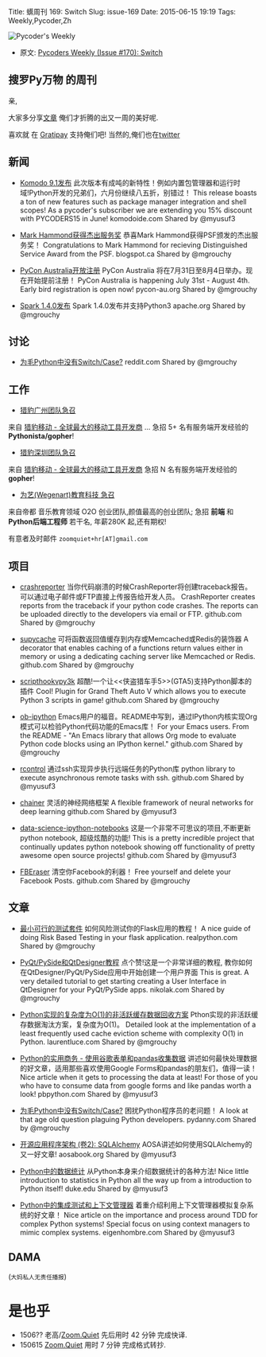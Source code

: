Title: 蠎周刊 169: Switch
Slug: issue-169
Date: 2015-06-15 19:19
Tags: Weekly,Pycoder,Zh 


![Pycoder's Weekly](https://gallery.mailchimp.com/9735795484d2e4c204da82a29/images/Image_202014_01_22_20at_2010.45.04_20AM9789bf.png)


- 原文: [Pycoders Weekly (Issue #170): Switch](http://us4.campaign-archive2.com/?u=9735795484d2e4c204da82a29&id=0de5a85498&e=889f3f6a05)



##  搜罗Py万物 的周刊

亲,


大家多分享[文章](http://pycoders.com/submissions/) 
俺们才折腾的出又一周的美好呢.

喜欢就
在 [Gratipay](https://www.gratipay.com/PycodersWeekly)
支持俺们吧!
当然的,俺们也在[twitter](http://www.twitter.com/pycoders)


## 新闻

- [Komodo 9.1发布](http://komodoide.com/blog/package-managers-shell-commands-and-workspaces-introducting-komodo-9-1/)
此次版本有成吨的新特性！例如内置包管理器和运行时域!Python开发的兄弟们，六月份继续八五折，别错过！
This release boasts a ton of new features such as package manager integration and shell scopes! As a pycoder's subscriber we are extending you 15% discount with PYCODERS15 in June!
komodoide.com
Shared by @myusuf3
 

- [Mark Hammond获得杰出服务奖](http://pyfound.blogspot.ca/2015/06/mark-hammond-receives-distinguished.html)
恭喜Mark Hammond获得PSF颁发的杰出服务奖！
Congratulations to Mark Hammond for recieving Distinguished Service Award from the PSF.
blogspot.ca
Shared by @mgrouchy
 

- [PyCon Australia开放注册](https://2015.pycon-au.org/media/news/31)
PyCon Australia 将在7月31日至8月4日举办。现在开始提前注册！
PyCon Australia is happening July 31st - August 4th. Early bird registration is open now!
pycon-au.org
Shared by @mgrouchy
 

- [Spark 1.4.0发布](http://spark.apache.org/releases/spark-release-1-4-0.html)
Spark 1.4.0发布并支持Python3
apache.org
Shared by @mgrouchy


## 讨论


- [为毛Python中没有Switch/Case?](http://www.reddit.com/r/Python/comments/3970zf/why_doesnt_python_have_switchcase/)
reddit.com
Shared by @mgrouchy

## 工作


- [猎豹广州团队急召](https://github.com/cheetahmobile/CMBM/wiki/BmGzHr)

来自 [猎豹移动 - 全球最大的移动工具开发商](http://www.cmcm.com/zh-cn/cm-backup/) ...
急招 5+ 名有服务端开发经验的 **Pythonista/gopher**!

- [猎豹深圳团队急召](https://github.com/cheetahmobile/CMBM/wiki/BmSzHr)

来自 [猎豹移动 - 全球最大的移动工具开发商](http://www.cmcm.com/zh-cn/cm-backup/) 
急招 N 名有服务端开发经验的 **gopher**!

- [为艺(Wegenart)教育科技 急召](https://github.com/ZoomQuiet/zoomquiet/wiki/Hr4Wegenart)

来自帝都 音乐教育领域 O2O 创业团队,颜值最高的创业团队;
急招 **前端** 和 **Python后端工程师** 若干名, 年薪280K 起,还有期权!

有意者及时邮件 `zoomquiet+hr[AT]gmail.com`

## 项目


- [crashreporter](https://github.com/lobocv/crashreporter)
当你代码崩溃的时候CrashReporter将创建traceback报告。可以通过电子邮件或FTP直接上传报告给开发人员。
CrashReporter creates reports from the traceback if your python code crashes. The reports can be uploaded directly to the developers via email or FTP.
github.com
Shared by @mgrouchy
 

- [supycache](https://github.com/lonetwin/supycache)
可将函数返回值缓存到内存或Memcached或Redis的装饰器
A decorator that enables caching of a functions return values either in memory or using a dedicating caching server like Memcached or Redis.
github.com
Shared by @mgrouchy
 

- [scripthookvpy3k](https://github.com/lgrahl/scripthookvpy3k)
超酷!一个让<<侠盗猎车手5>>(GTA5)支持Python脚本的插件
Cool! Plugin for Grand Theft Auto V which allows you to execute Python 3 scripts in game!
github.com
Shared by @mgrouchy
 

- [ob-ipython](https://github.com/gregsexton/ob-ipython)
Emacs用户的福音。README中写到，通过IPython内核实现Org模式可以检验Python代码功能的Emacs库！
For your Emacs users. From the README - "An Emacs library that allows Org mode to evaluate Python code blocks using an IPython kernel."
github.com
Shared by @mgrouchy
 

- [rcontrol](https://github.com/parkouss/rcontrol)
通过ssh实现异步执行远端任务的Python库
python library to execute asynchronous remote tasks with ssh.
github.com
Shared by @myusuf3
 

- [chainer](https://github.com/pfnet/chainer)
灵活的神经网络框架
A flexible framework of neural networks for deep learning
github.com
Shared by @myusuf3
 

- [data-science-ipython-notebooks](https://github.com/donnemartin/data-science-ipython-notebooks)
这是一个非常不可思议的项目,不断更新python notebook, 超级炫酷的功能!
This is a pretty incredible project that continually updates python notebook showing off functionality of pretty awesome open source projects!
github.com
Shared by @myusuf3
 

- [FBEraser](https://github.com/asonawalla/FBEraser)
清空你Facebook的利器！
Free yourself and delete your Facebook Posts.
github.com
Shared by @mgrouchy

## 文章

- [最小可行的测试套件](https://realpython.com/blog/python/the-minimum-viable-test-suite)
如何风险测试你的Flask应用的教程！
A nice guide of doing Risk Based Testing in your flask application.
realpython.com
Shared by @mgrouchy
 

- [PyQt/PySide和QtDesigner教程](http://nikolak.com/pyqt-qt-designer-getting-started/)
点个赞!这是一个非常详细的教程, 教你如何在QtDesigner/PyQt/PySide应用中开始创建一个用户界面
This is great. A very detailed tutorial to get starting creating a User Interface in QtDesigner for your PyQt/PySide apps.
nikolak.com
Shared by @mgrouchy
 

- [Python实现的复杂度为O(1)的非活跃缓存数据回收方案](http://www.laurentluce.com/posts/least-frequently-used-cache-eviction-scheme-with-complexity-o1-in-python/)
Pthon实现的非活跃缓存数据淘汰方案，复杂度为O(1)。
Detailed look at the implementation of a least frequently used cache eviction scheme with complexity O(1) in Python.
laurentluce.com
Shared by @mgrouchy
 

- [Python的实用商务 - 使用谷歌表单和pandas收集数据](http://pbpython.com/pandas-google-forms-part1.html)
讲述如何最快处理数据的好文章，适用那些喜欢使用Google Forms和pandas的朋友们，值得一读！
Nice article when it gets to processing the data at least! For those of you who have to consume data from google forms and like pandas worth a look!
pbpython.com
Shared by @myusuf3
 

- [为毛Python中没有Switch/Case?](http://www.pydanny.com/why-doesnt-python-have-switch-case.html)
困扰Python程序员的老问题！
A look at that age old question plaguing Python developers.
pydanny.com
Shared by @mgrouchy
 

- [开源应用程序架构 (卷2): SQLAlchemy](http://aosabook.org/en/sqlalchemy.html)
AOSA讲述如何使用SQLAlchemy的又一好文章!
aosabook.org
Shared by @myusuf3
 

- [Python中的数据统计](http://people.duke.edu/~ccc14/sta-663/index.html)
从Python本身来介绍数据统计的各种方法!
Nice little introduction to statistics in Python all the way up from a introduction to Python itself!
duke.edu
Shared by @myusuf3
 

- [Python中的集成测试和上下文管理器](http://eigenhombre.com/2013/04/13/integration-testing-in-python-with-context-managers/)
着重介绍利用上下文管理器模拟复杂系统的好文章！
Nice article on the importance and process around TDD for complex Python systems! Special focus on using context managers to mimic complex systems.
eigenhombre.com
Shared by @myusuf3


## DAMA
(`大妈私人无责任播报`)

# 是也乎

- 1506?? 老高/[Zoom.Quiet](http://zoomquiet.org/) 先后用时 42 分钟 完成快译.
- 150615 [Zoom.Quiet](http://zoomquiet.org/) 用时 7 分钟 完成格式转抄.